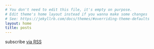 ```yaml
---
# You don't need to edit this file, it's empty on purpose.
# Edit theme's home layout instead if you wanna make some changes
# See: https://jekyllrb.com/docs/themes/#overriding-theme-defaults
layout: home
title: posts
---
```

<div class="rss-subscribe">subscribe <a href="{{ "/feed.xml" | relative_url }}">via RSS</a></div>
